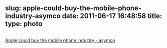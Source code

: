 slug: apple-could-buy-the-mobile-phone-industry-asymco
date: 2011-06-17 16:48:58
title: 
type: photo
---

<a href="http://www.asymco.com/2011/06/17/apple-could-buy-the-mobile-phone-industry/"><img src="{{@asset.url swerner/tumblr/2011-06-17-apple-could-buy-the-mobile-phone-industry-asymco-c5ec4f4106.png}}" alt=""/></a>

[Apple could buy the mobile phone industry - asymco](http://www.asymco.com/2011/06/17/apple-could-buy-the-mobile-phone-industry/)
